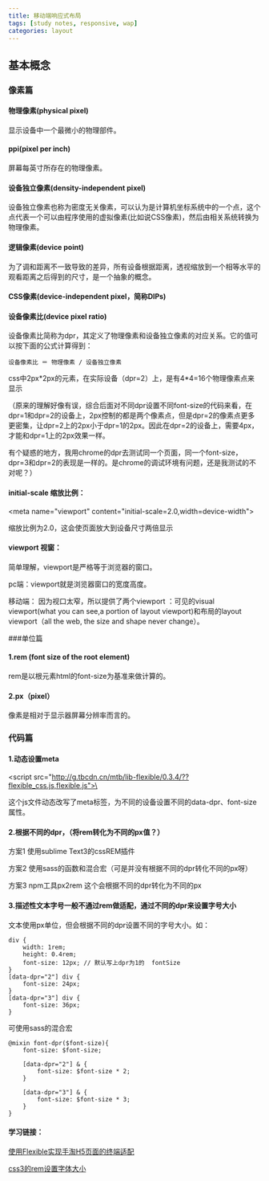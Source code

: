 ```yaml
---
title: 移动端响应式布局
tags: [study notes, responsive, wap]
categories: layout
---
```


## 基本概念

### 像素篇

#### 物理像素(physical pixel)

显示设备中一个最微小的物理部件。

#### ppi(pixel per inch)

屏幕每英寸所存在的物理像素。

#### 设备独立像素(density-independent pixel)

设备独立像素也称为密度无关像素，可以认为是计算机坐标系统中的一个点，这个点代表一个可以由程序使用的虚拟像素(比如说CSS像素)，然后由相关系统转换为物理像素。

#### 逻辑像素(device point)

为了调和距离不一致导致的差异，所有设备根据距离，透视缩放到一个相等水平的观看距离之后得到的尺寸，是一个抽象的概念。

#### CSS像素(device-independent pixel，简称DIPs)


#### 设备像素比(device pixel ratio)

设备像素比简称为dpr，其定义了物理像素和设备独立像素的对应关系。它的值可以按下面的公式计算得到：

	设备像素比 ＝ 物理像素 / 设备独立像素

css中2px*2px的元素，在实际设备（dpr=2）上，是有4\*4=16个物理像素点来显示

（原来的理解好像有误，综合后面对不同dpr设置不同font-size的代码来看，在dpr=1和dpr=2的设备上，2px控制的都是两个像素点，但是dpr=2的像素点更多更密集，让dpr=2上的2px小于dpr=1的2px。因此在dpr=2的设备上，需要4px，才能和dpr=1上的2px效果一样。

有个疑惑的地方，我用chrome的dpr去测试同一个页面，同一个font-size，dpr=3和dpr=2的表现是一样的。是chrome的调试环境有问题，还是我测试的不对呢？）


#### initial-scale  缩放比例：

  \<meta name="viewport" content="initial-scale=2.0,width=device-width"\>

  缩放比例为2.0，这会使页面放大到设备尺寸两倍显示

#### viewport 视窗：

简单理解，viewport是严格等于浏览器的窗口。

pc端：viewport就是浏览器窗口的宽度高度。

移动端： 因为视口太窄，所以提供了两个viewport ：可见的visual viewport(what you can see,a portion of layout viewport)和布局的layout viewport（all the web, the size and shape never change）。


###单位篇

#### 1.rem (font size of the root element)

rem是以根元素html的font-size为基准来做计算的。

#### 2.px（pixel）
像素是相对于显示器屏幕分辨率而言的。


### 代码篇

#### 1.动态设置meta

\<script src="http://g.tbcdn.cn/mtb/lib-flexible/0.3.4/??flexible_css.js,flexible.js">\</script>

这个js文件动态改写了meta标签，为不同的设备设置不同的data-dpr、font-size属性。

#### 2.根据不同的dpr，（将rem转化为不同的px值？）

方案1 使用sublime Text3的cssREM插件

方案2 使用sass的函数和混合宏（可是并没有根据不同的dpr转化不同的px呀）

方案3 npm工具px2rem 这个会根据不同的dpr转化为不同的px

#### 3.描述性文本字号一般不通过rem做适配，通过不同的dpr来设置字号大小

文本使用px单位，但会根据不同的dpr设置不同的字号大小。如：

	div {
    	width: 1rem;
    	height: 0.4rem;
    	font-size: 12px; // 默认写上dpr为1的	fontSize
	}
	[data-dpr="2"] div {
    	font-size: 24px;
	}
	[data-dpr="3"] div {
    	font-size: 36px;
	}


可使用sass的混合宏

	@mixin font-dpr($font-size){
    	font-size: $font-size;

    	[data-dpr="2"] & {
        	font-size: $font-size * 2;
    	}

    	[data-dpr="3"] & {
        	font-size: $font-size * 3;
    	}
	}



#### 学习链接：

[使用Flexible实现手淘H5页面的终端适配](http://www.w3cplus.com/mobile/lib-flexible-for-html5-layout.html)

[css3的rem设置字体大小](http://www.w3cplus.com/css3/define-font-size-with-css3-rem)
